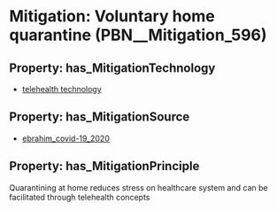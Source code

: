 # Mitigation: __Voluntary home quarantine__ (PBN__Mitigation_596)

## Property: has_MitigationTechnology

* [telehealth technology](../Technology/PBN__Technology_1652)

## Property: has_MitigationSource

* [ebrahim_covid-19_2020](../Article/PBN__Article_112)

## Property: has_MitigationPrinciple

Quarantining at home reduces stress on healthcare system and can be facilitated through telehealth concepts


